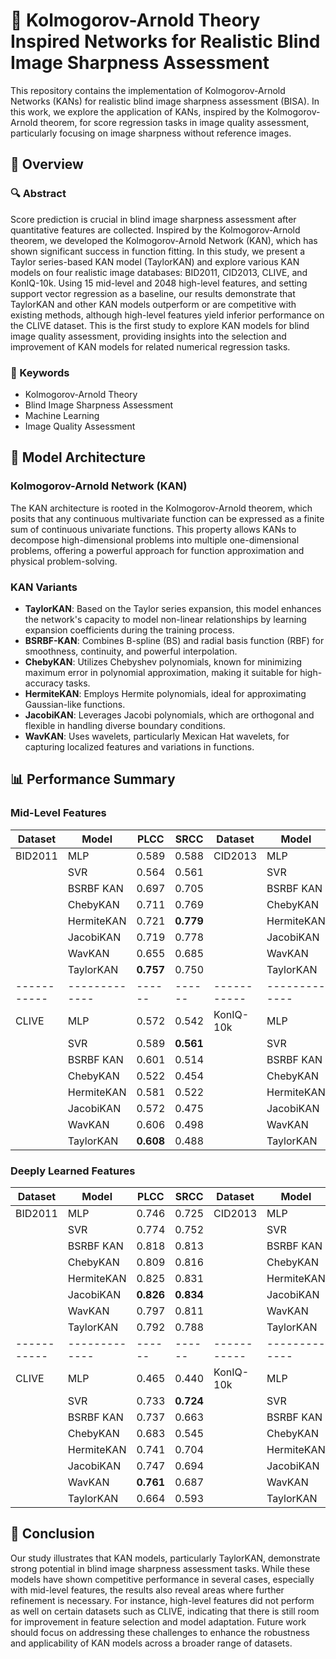 # 🌟 Kolmogorov-Arnold Theory Inspired Networks for Realistic Blind Image Sharpness Assessment

This repository contains the implementation of Kolmogorov-Arnold Networks (KANs) for realistic blind image sharpness assessment (BISA). In this work, we explore the application of KANs, inspired by the Kolmogorov-Arnold theorem, for score regression tasks in image quality assessment, particularly focusing on image sharpness without reference images.

## 📄 Overview

### 🔍 Abstract

Score prediction is crucial in blind image sharpness assessment after quantitative features are collected. Inspired by the Kolmogorov-Arnold theorem, we developed the Kolmogorov-Arnold Network (KAN), which has shown significant success in function fitting. In this study, we present a Taylor series-based KAN model (TaylorKAN) and explore various KAN models on four realistic image databases: BID2011, CID2013, CLIVE, and KonIQ-10k. Using 15 mid-level and 2048 high-level features, and setting support vector regression as a baseline, our results demonstrate that TaylorKAN and other KAN models outperform or are competitive with existing methods, although high-level features yield inferior performance on the CLIVE dataset. This is the first study to explore KAN models for blind image quality assessment, providing insights into the selection and improvement of KAN models for related numerical regression tasks.

### 🔑 Keywords

- Kolmogorov-Arnold Theory
- Blind Image Sharpness Assessment
- Machine Learning
- Image Quality Assessment

## 🧠 Model Architecture

### Kolmogorov-Arnold Network (KAN)

The KAN architecture is rooted in the Kolmogorov-Arnold theorem, which posits that any continuous multivariate function can be expressed as a finite sum of continuous univariate functions. This property allows KANs to decompose high-dimensional problems into multiple one-dimensional problems, offering a powerful approach for function approximation and physical problem-solving.

### KAN Variants

- **TaylorKAN**: Based on the Taylor series expansion, this model enhances the network's capacity to model non-linear relationships by learning expansion coefficients during the training process.
- **BSRBF-KAN**: Combines B-spline (BS) and radial basis function (RBF) for smoothness, continuity, and powerful interpolation.
- **ChebyKAN**: Utilizes Chebyshev polynomials, known for minimizing maximum error in polynomial approximation, making it suitable for high-accuracy tasks.
- **HermiteKAN**: Employs Hermite polynomials, ideal for approximating Gaussian-like functions.
- **JacobiKAN**: Leverages Jacobi polynomials, which are orthogonal and flexible in handling diverse boundary conditions.
- **WavKAN**: Uses wavelets, particularly Mexican Hat wavelets, for capturing localized features and variations in functions.

## 📊 Performance Summary

### Mid-Level Features

| Dataset   | Model       | PLCC | SRCC | Dataset   | Model       | PLCC | SRCC |
|-----------|-------------|------|------|-----------|-------------|------|------|
| BID2011   | MLP         | 0.589| 0.588| CID2013   | MLP         | 0.839| 0.835|
|           | SVR         | 0.564| 0.561|           | SVR         | 0.831| 0.822|
|           | BSRBF KAN   | 0.697| 0.705|           | BSRBF KAN   | 0.833| 0.802|
|           | ChebyKAN    | 0.711| 0.769|           | ChebyKAN    | 0.753| 0.792|
|           | HermiteKAN  | 0.721| **0.779**|           | HermiteKAN  | 0.815| 0.822|
|           | JacobiKAN   | 0.719| 0.778|       | JacobiKAN   | 0.792| 0.830|
|           | WavKAN      | 0.655| 0.685|           | WavKAN      | 0.850| 0.824|
|           | TaylorKAN   | **0.757**| 0.750|             | TaylorKAN   | **0.859**| **0.843**|
|-----------|-------------|------|------|-----------|-------------|------|------|
| CLIVE     | MLP         | 0.572| 0.542| KonIQ-10k | MLP         | 0.752| 0.721|
|           | SVR         | 0.589| **0.561**|       | SVR         | **0.764**| **0.732**|
|           | BSRBF KAN   | 0.601| 0.514|           | BSRBF KAN   | 0.742| 0.667|
|           | ChebyKAN    | 0.522| 0.454|           | ChebyKAN    | 0.752| 0.675|
|           | HermiteKAN  | 0.581| 0.522|           | HermiteKAN  | 0.747| 0.678|
|           | JacobiKAN   | 0.572| 0.475|           | JacobiKAN   | 0.749| 0.676|
|           | WavKAN      | 0.606| 0.498|           | WavKAN      | 0.762| 0.690|
|           | TaylorKAN   | **0.608**| 0.488|             | TaylorKAN   | 0.719| 0.640|

### Deeply Learned Features

| Dataset   | Model       | PLCC | SRCC | Dataset   | Model       | PLCC | SRCC |
|-----------|-------------|------|------|-----------|-------------|------|------|
| BID2011   | MLP         | 0.746| 0.725| CID2013   | MLP         | **0.925**| **0.909**|
|           | SVR         | 0.774| 0.752|           | SVR         | 0.924| 0.906|
|           | BSRBF KAN   | 0.818| 0.813|           | BSRBF KAN   | 0.858| 0.861|
|           | ChebyKAN    | 0.809| 0.816|           | ChebyKAN    | 0.525| 0.527|
|           | HermiteKAN  | 0.825| 0.831|           | HermiteKAN  | 0.636| 0.635|
|           | JacobiKAN   | **0.826**| **0.834**|           | JacobiKAN   | 0.683| 0.685|
|           | WavKAN      | 0.797| 0.811|           | WavKAN      | 0.839| 0.850|
|           | TaylorKAN   | 0.792| 0.788|           | TaylorKAN   | 0.716| 0.682|
|-----------|-------------|------|------|-----------|-------------|------|------|
| CLIVE     | MLP         | 0.465| 0.440| KonIQ-10k | MLP         | 0.607| 0.576|
|           | SVR         | 0.733| **0.724**|           | SVR         | 0.803| 0.783|
|           | BSRBF KAN   | 0.737| 0.663|           | BSRBF KAN   | 0.840| 0.807|
|           | ChebyKAN    | 0.683| 0.545|           | ChebyKAN    | 0.838| 0.804|
|           | HermiteKAN  | 0.741| 0.704|           | HermiteKAN  | 0.844| 0.810|
|           | JacobiKAN   | 0.747| 0.694|           | JacobiKAN   | 0.842| 0.809|
|           | WavKAN      | **0.761**| 0.687|           | WavKAN      | **0.848**| **0.817**|
|           | TaylorKAN   | 0.664| 0.593|           | TaylorKAN   | 0.831| 0.801|

## 🚀 Conclusion

Our study illustrates that KAN models, particularly TaylorKAN, demonstrate strong potential in blind image sharpness assessment tasks. While these models have shown competitive performance in several cases, especially with mid-level features, the results also reveal areas where further refinement is necessary. For instance, high-level features did not perform as well on certain datasets such as CLIVE, indicating that there is still room for improvement in feature selection and model adaptation. Future work should focus on addressing these challenges to enhance the robustness and applicability of KAN models across a broader range of datasets.

